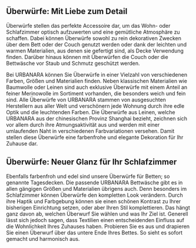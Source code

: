 Überwürfe: Mit Liebe zum Detail
-------------------------------

Überwürfe stellen das perfekte Accessoire dar, um das Wohn- oder Schlafzimmer optisch aufzuwerten und eine gemütliche Atmosphäre zu schaffen. Dabei können Überwürfe sowohl zu rein dekorativen Zwecken über dem Bett oder der Couch genutzt werden oder dank der leichten und warmen Materialien, aus denen sie gefertigt sind, als Decke Verwendung finden. Darüber hinaus können mit Überwürfen die Couch oder die Bettwäsche vor Staub und Schmutz geschützt werden.

Bei URBANARA können Sie Überwürfe in einer Vielzahl von verschiedenen Farben, Größen und Materialien finden. Neben klassischen Materialien wie Baumwolle oder Leinen sind auch exklusive Überwürfe mit einem Anteil an feiner Merinowolle im Sortiment vorhanden, die besonders weich und fein sind. Alle Überwürfe von URBANARA stammen von ausgesuchten Herstellern aus aller Welt und verschönern jede Wohnung durch ihre edle Optik und die leuchtenden Farben. Die Überwürfe aus Leinen, welche URBANARA aus der chinesischen Provinz Shanghai bezieht, zeichnen sich vor allem durch ihre Atmungsaktivität aus und werden mit einer umlaufenden Naht in verschiedenen Farbvariationen versehen. Damit stellen diese Überwürfe eine farbenfrohe und elegante Dekoration für Ihr Zuhause dar.

Überwürfe: Neuer Glanz für Ihr Schlafzimmer
-------------------------------------------

Ebenfalls farbenfroh und edel sind unsere Überwürfe für Betten; so genannte Tagesdecken. Die passende URBANARA Bettwäsche gibt es in allen gängigen Größen und Materialien übrigens auch. Denn besonders im Schlafzimmer können Überwürfe den kompletten Look verändern. Durch ihre Haptik und Farbgebung können sie einen schönen Kontrast zu Ihrer bisherigen Einrichtung setzen, oder aber Ihren Stil komplettieren. Das hängt ganz davon ab, welchen Überwurf Sie wählen und was Ihr Ziel ist. Generell lässt sich jedoch sagen, dass Textilien einen entscheidenden Einfluss auf die Wohnlichkeit Ihres Zuhauses haben. Probieren Sie es aus und drapieren Sie einen Überwurf über das untere Ende Ihres Bettes. So sieht es sofort gemacht und harmonisch aus.

 
